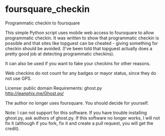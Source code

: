 foursquare_checkin
==================

Programmatic checkin to foursquare

This simple Python script uses mobile web access to foursquare to allow programmatic checkin. It was written
to show that programmatic checkin is possible and that sites like topguest can be cheated - giving something
for checkin should be avoided. (I've been told that topguest actually does a pretty good job at detecting
programmatic checkins).

It can also be used if you want to fake your checkins for other reasons.

Web checkins do not count for any badges or mayor status, since they do not use GPS.

License: public domain
Requirements: ghost.py http://jeanphix.me/Ghost.py/

The author no longer uses foursquare. You should decide for yourself.

Note: I can not support for this software. If you have trouble installing ghost.py, ask authors
of ghost.py. If this software no longer works, I will not fix it (although if you fork, fix it and create a
pull request, you will get the credit).

